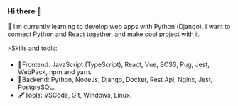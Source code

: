 ### Hi there 👋

🔭 I’m currently learning to develop web apps with Python (Django). I want to connect Python and React together, and make cool project with it. 

⚡Skills and tools: 
 - 📖Frontend: JavaScript (TypeScript), React, Vue, SCSS, Pug, Jest, WebPack, npm and yarn. 
 - 🤖Backend: Python, NodeJs, Django, Docker, Rest Api, Nginx, Jest, PostgreSQL. 
 - 🖋️Tools: VSCode, Git, Windows, Linux.


<!--
**DevRomFromDom/DevRomFromDom** is a ✨ _special_ ✨ repository because its `README.md` (this file) appears on your GitHub profile.

Here are some ideas to get you started:

- 🔭 I’m currently working on ...
- 🌱 I’m currently learning ...
- 👯 I’m looking to collaborate on ...
- 🤔 I’m looking for help with ...
- 💬 Ask me about ...
- 📫 How to reach me: ...
- 😄 Pronouns: ...
- ⚡ Fun fact: ...
-->
